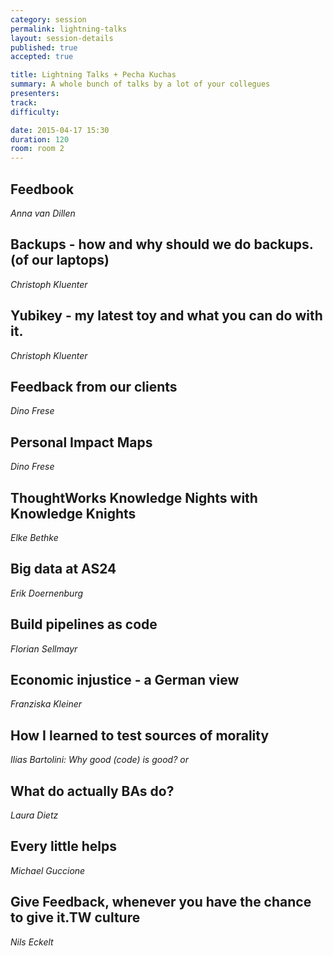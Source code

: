 ```yaml
---
category: session
permalink: lightning-talks
layout: session-details
published: true
accepted: true

title: Lightning Talks + Pecha Kuchas
summary: A whole bunch of talks by a lot of your collegues
presenters: 
track:
difficulty:

date: 2015-04-17 15:30
duration: 120
room: room 2
---
```


## Feedbook
*Anna van Dillen*

## Backups - how and why should we do backups. (of our laptops)
*Christoph Kluenter*

## Yubikey - my latest toy and what you can do with it.
*Christoph Kluenter*

## Feedback from our clients
*Dino Frese*

## Personal Impact Maps
*Dino Frese*

## ThoughtWorks Knowledge Nights with Knowledge Knights 
*Elke Bethke*

## Big data at AS24
*Erik Doernenburg*

## Build pipelines as code
*Florian Sellmayr*

## Economic injustice - a German view
*Franziska Kleiner*

## How I learned to test sources of morality
*Ilias Bartolini: Why good (code) is good? or*

## What do actually BAs do?
*Laura Dietz*

## Every little helps
*Michael Guccione*

## Give Feedback, whenever you have the chance to give it.TW culture
*Nils Eckelt*
